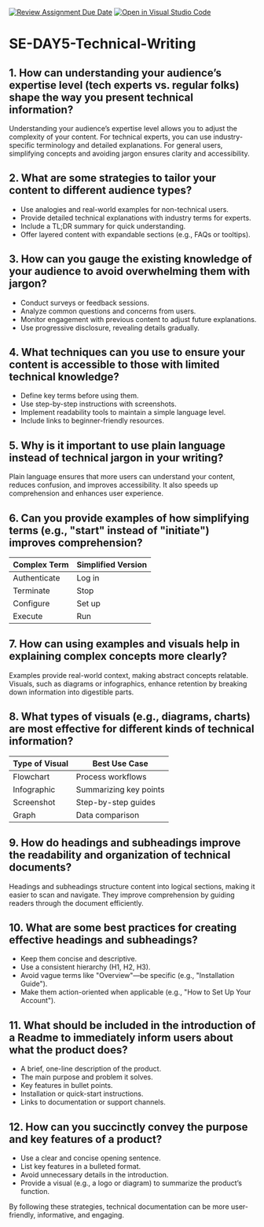 [![Review Assignment Due Date](https://classroom.github.com/assets/deadline-readme-button-22041afd0340ce965d47ae6ef1cefeee28c7c493a6346c4f15d667ab976d596c.svg)](https://classroom.github.com/a/zsAR-pyY)
[![Open in Visual Studio Code](https://classroom.github.com/assets/open-in-vscode-2e0aaae1b6195c2367325f4f02e2d04e9abb55f0b24a779b69b11b9e10269abc.svg)](https://classroom.github.com/online_ide?assignment_repo_id=18467808&assignment_repo_type=AssignmentRepo)
# SE-DAY5-Technical-Writing

## 1. How can understanding your audience’s expertise level (tech experts vs. regular folks) shape the way you present technical information?

Understanding your audience’s expertise level allows you to adjust the complexity of your content. For technical experts, you can use industry-specific terminology and detailed explanations. For general users, simplifying concepts and avoiding jargon ensures clarity and accessibility.

## 2. What are some strategies to tailor your content to different audience types?

- Use analogies and real-world examples for non-technical users.
- Provide detailed technical explanations with industry terms for experts.
- Include a TL;DR summary for quick understanding.
- Offer layered content with expandable sections (e.g., FAQs or tooltips).

## 3. How can you gauge the existing knowledge of your audience to avoid overwhelming them with jargon?

- Conduct surveys or feedback sessions.
- Analyze common questions and concerns from users.
- Monitor engagement with previous content to adjust future explanations.
- Use progressive disclosure, revealing details gradually.

## 4. What techniques can you use to ensure your content is accessible to those with limited technical knowledge?

- Define key terms before using them.
- Use step-by-step instructions with screenshots.
- Implement readability tools to maintain a simple language level.
- Include links to beginner-friendly resources.

## 5. Why is it important to use plain language instead of technical jargon in your writing?

Plain language ensures that more users can understand your content, reduces confusion, and improves accessibility. It also speeds up comprehension and enhances user experience.

## 6. Can you provide examples of how simplifying terms (e.g., "start" instead of "initiate") improves comprehension?

| Complex Term | Simplified Version |
|-------------|-------------------|
| Authenticate | Log in |
| Terminate | Stop |
| Configure | Set up |
| Execute | Run |

## 7. How can using examples and visuals help in explaining complex concepts more clearly?

Examples provide real-world context, making abstract concepts relatable. Visuals, such as diagrams or infographics, enhance retention by breaking down information into digestible parts.

## 8. What types of visuals (e.g., diagrams, charts) are most effective for different kinds of technical information?

| Type of Visual | Best Use Case |
|--------------|--------------|
| Flowchart | Process workflows |
| Infographic | Summarizing key points |
| Screenshot | Step-by-step guides |
| Graph | Data comparison |

## 9. How do headings and subheadings improve the readability and organization of technical documents?

Headings and subheadings structure content into logical sections, making it easier to scan and navigate. They improve comprehension by guiding readers through the document efficiently.

## 10. What are some best practices for creating effective headings and subheadings?

- Keep them concise and descriptive.
- Use a consistent hierarchy (H1, H2, H3).
- Avoid vague terms like "Overview"—be specific (e.g., "Installation Guide").
- Make them action-oriented when applicable (e.g., "How to Set Up Your Account").

## 11. What should be included in the introduction of a Readme to immediately inform users about what the product does?

- A brief, one-line description of the product.
- The main purpose and problem it solves.
- Key features in bullet points.
- Installation or quick-start instructions.
- Links to documentation or support channels.

## 12. How can you succinctly convey the purpose and key features of a product?

- Use a clear and concise opening sentence.
- List key features in a bulleted format.
- Avoid unnecessary details in the introduction.
- Provide a visual (e.g., a logo or diagram) to summarize the product’s function.

By following these strategies, technical documentation can be more user-friendly, informative, and engaging.

